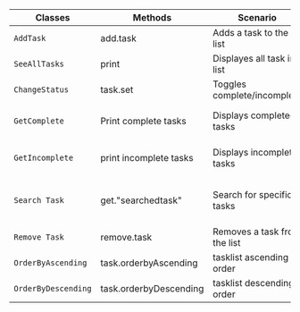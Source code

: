 ﻿| Classes         | Methods                         | Scenario						| Outputs |
|-----------------|---------------------------------------------|-------------------|---------|
| `AddTask`	      |  add.task						| Adds a task to the list		|task added|
| `SeeAllTasks`   | print							| Displayes all task in list	|tasks displayed|
| `ChangeStatus`  | task.set						| Toggles complete/incomplete	|completion toggled|
| `GetComplete`	  |Print complete tasks				| Displays completed tasks  	|Complete tasks displayed|
| `GetIncomplete` |print incomplete tasks			| Displays incomplete tasks 	|Incomplete items displayed|
| `Search Task`   | get."searchedtask"				| Search for specific tasks		| task displayed or not found|
| `Remove Task`	  | remove.task						| Removes a task from the list	|Task removed|
| `OrderByAscending`| task.orderbyAscending			| tasklist ascending order   	|Sorted by ascending|
| `OrderByDescending`| task.orderbyDescending		| tasklist descending order 	|sorted by descending|

